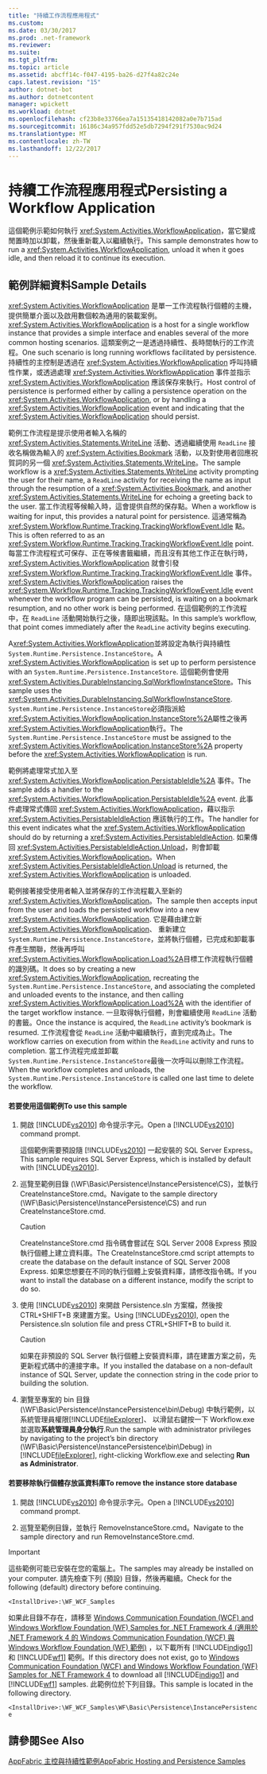 ```yaml
---
title: "持續工作流程應用程式"
ms.custom: 
ms.date: 03/30/2017
ms.prod: .net-framework
ms.reviewer: 
ms.suite: 
ms.tgt_pltfrm: 
ms.topic: article
ms.assetid: abcff14c-f047-4195-ba26-d27f4a82c24e
caps.latest.revision: "15"
author: dotnet-bot
ms.author: dotnetcontent
manager: wpickett
ms.workload: dotnet
ms.openlocfilehash: cf23b8e33766ea7a15135418142082a0e7b715ad
ms.sourcegitcommit: 16186c34a957fdd52e5db7294f291f7530ac9d24
ms.translationtype: MT
ms.contentlocale: zh-TW
ms.lasthandoff: 12/22/2017
---
```

# <a name="persisting-a-workflow-application"></a><span data-ttu-id="3f71e-102">持續工作流程應用程式</span><span class="sxs-lookup"><span data-stu-id="3f71e-102">Persisting a Workflow Application</span></span>
<span data-ttu-id="3f71e-103">這個範例示範如何執行 <xref:System.Activities.WorkflowApplication>，當它變成閒置時加以卸載，然後重新載入以繼續執行。</span><span class="sxs-lookup"><span data-stu-id="3f71e-103">This sample demonstrates how to run a <xref:System.Activities.WorkflowApplication>, unload it when it goes idle, and then reload it to continue its execution.</span></span>  
  
## <a name="sample-details"></a><span data-ttu-id="3f71e-104">範例詳細資料</span><span class="sxs-lookup"><span data-stu-id="3f71e-104">Sample Details</span></span>  
 <span data-ttu-id="3f71e-105"><xref:System.Activities.WorkflowApplication> 是單一工作流程執行個體的主機，提供簡單介面以及啟用數個較為通用的裝載案例。</span><span class="sxs-lookup"><span data-stu-id="3f71e-105"><xref:System.Activities.WorkflowApplication> is a host for a single workflow instance that provides a simple interface and enables several of the more common hosting scenarios.</span></span> <span data-ttu-id="3f71e-106">這類案例之一是透過持續性、長時間執行的工作流程。</span><span class="sxs-lookup"><span data-stu-id="3f71e-106">One such scenario is long running workflows facilitated by persistence.</span></span> <span data-ttu-id="3f71e-107">持續性的主控制是透過在 <xref:System.Activities.WorkflowApplication> 呼叫持續性作業，或透過處理 <xref:System.Activities.WorkflowApplication> 事件並指示 <xref:System.Activities.WorkflowApplication> 應該保存來執行。</span><span class="sxs-lookup"><span data-stu-id="3f71e-107">Host control of persistence is performed either by calling a persistence operation on the <xref:System.Activities.WorkflowApplication>, or by handling a <xref:System.Activities.WorkflowApplication> event and indicating that the <xref:System.Activities.WorkflowApplication> should persist.</span></span>  
  
 <span data-ttu-id="3f71e-108">範例工作流程是提示使用者輸入名稱的 <xref:System.Activities.Statements.WriteLine> 活動、透過繼續使用 `ReadLine` 接收名稱做為輸入的 <xref:System.Activities.Bookmark> 活動，以及對使用者回應祝賀詞的另一個 <xref:System.Activities.Statements.WriteLine>。</span><span class="sxs-lookup"><span data-stu-id="3f71e-108">The sample workflow is a <xref:System.Activities.Statements.WriteLine> activity prompting the user for their name, a `ReadLine` activity for receiving the name as input through the resumption of a <xref:System.Activities.Bookmark>, and another <xref:System.Activities.Statements.WriteLine> for echoing a greeting back to the user.</span></span> <span data-ttu-id="3f71e-109">當工作流程等候輸入時，這會提供自然的保存點。</span><span class="sxs-lookup"><span data-stu-id="3f71e-109">When a workflow is waiting for input, this provides a natural point for persistence.</span></span> <span data-ttu-id="3f71e-110">這通常稱為 <xref:System.Workflow.Runtime.Tracking.TrackingWorkflowEvent.Idle> 點。</span><span class="sxs-lookup"><span data-stu-id="3f71e-110">This is often referred to as an <xref:System.Workflow.Runtime.Tracking.TrackingWorkflowEvent.Idle> point.</span></span> <span data-ttu-id="3f71e-111">每當工作流程程式可保存、正在等候書籤繼續，而且沒有其他工作正在執行時，<xref:System.Activities.WorkflowApplication> 就會引發 <xref:System.Workflow.Runtime.Tracking.TrackingWorkflowEvent.Idle> 事件。</span><span class="sxs-lookup"><span data-stu-id="3f71e-111"><xref:System.Activities.WorkflowApplication> raises the <xref:System.Workflow.Runtime.Tracking.TrackingWorkflowEvent.Idle> event whenever the workflow program can be persisted, is waiting on a bookmark resumption, and no other work is being performed.</span></span> <span data-ttu-id="3f71e-112">在這個範例的工作流程中，在 `ReadLine` 活動開始執行之後，隨即出現該點。</span><span class="sxs-lookup"><span data-stu-id="3f71e-112">In this sample’s workflow, that point comes immediately after the `ReadLine` activity begins executing.</span></span>  
  
 <span data-ttu-id="3f71e-113">A<xref:System.Activities.WorkflowApplication>並將設定為執行與持續性<!--zz <xref:System.Runtime.Persistence.InstanceStore> --> `System.Runtime.Persistence.InstanceStore`。</span><span class="sxs-lookup"><span data-stu-id="3f71e-113">A <xref:System.Activities.WorkflowApplication> is set up to perform persistence with an <!--zz <xref:System.Runtime.Persistence.InstanceStore> --> `System.Runtime.Persistence.InstanceStore`.</span></span> <span data-ttu-id="3f71e-114">這個範例會使用 <xref:System.Activities.DurableInstancing.SqlWorkflowInstanceStore>。</span><span class="sxs-lookup"><span data-stu-id="3f71e-114">This sample uses the <xref:System.Activities.DurableInstancing.SqlWorkflowInstanceStore>.</span></span> <span data-ttu-id="3f71e-115"><!--zz <xref:System.Runtime.Persistence.InstanceStore> --> `System.Runtime.Persistence.InstanceStore`必須指派給<xref:System.Activities.WorkflowApplication.InstanceStore%2A>屬性之後再<xref:System.Activities.WorkflowApplication>執行。</span><span class="sxs-lookup"><span data-stu-id="3f71e-115">The <!--zz <xref:System.Runtime.Persistence.InstanceStore> --> `System.Runtime.Persistence.InstanceStore` must be assigned to the <xref:System.Activities.WorkflowApplication.InstanceStore%2A> property before the <xref:System.Activities.WorkflowApplication> is run.</span></span>  
  
 <span data-ttu-id="3f71e-116">範例將處理常式加入至 <xref:System.Activities.WorkflowApplication.PersistableIdle%2A> 事件。</span><span class="sxs-lookup"><span data-stu-id="3f71e-116">The sample adds a handler to the <xref:System.Activities.WorkflowApplication.PersistableIdle%2A> event.</span></span> <span data-ttu-id="3f71e-117">此事件處理常式傳回 <xref:System.Activities.WorkflowApplication>，藉以指示 <xref:System.Activities.PersistableIdleAction> 應該執行的工作。</span><span class="sxs-lookup"><span data-stu-id="3f71e-117">The handler for this event indicates what the <xref:System.Activities.WorkflowApplication> should do by returning a <xref:System.Activities.PersistableIdleAction>.</span></span> <span data-ttu-id="3f71e-118">如果傳回 <xref:System.Activities.PersistableIdleAction.Unload>，則會卸載 <xref:System.Activities.WorkflowApplication>。</span><span class="sxs-lookup"><span data-stu-id="3f71e-118">When <xref:System.Activities.PersistableIdleAction.Unload> is returned, the <xref:System.Activities.WorkflowApplication> is unloaded.</span></span>  
  
 <span data-ttu-id="3f71e-119">範例接著接受使用者輸入並將保存的工作流程載入至新的 <xref:System.Activities.WorkflowApplication>。</span><span class="sxs-lookup"><span data-stu-id="3f71e-119">The sample then accepts input from the user and loads the persisted workflow into a new <xref:System.Activities.WorkflowApplication>.</span></span> <span data-ttu-id="3f71e-120">它是藉由建立新<xref:System.Activities.WorkflowApplication>、 重新建立<!--zz <xref:System.Runtime.Persistence.InstanceStore> --> `System.Runtime.Persistence.InstanceStore`，並將執行個體，已完成和卸載事件產生關聯，然後再呼叫<xref:System.Activities.WorkflowApplication.Load%2A>目標工作流程執行個體的識別碼。</span><span class="sxs-lookup"><span data-stu-id="3f71e-120">It does so by creating a new <xref:System.Activities.WorkflowApplication>, recreating the <!--zz <xref:System.Runtime.Persistence.InstanceStore> --> `System.Runtime.Persistence.InstanceStore`, and associating the completed and unloaded events to the instance, and then calling <xref:System.Activities.WorkflowApplication.Load%2A> with the identifier of the target workflow instance.</span></span> <span data-ttu-id="3f71e-121">一旦取得執行個體，則會繼續使用 `ReadLine` 活動的書籤。</span><span class="sxs-lookup"><span data-stu-id="3f71e-121">Once the instance is acquired, the `ReadLine` activity’s bookmark is resumed.</span></span> <span data-ttu-id="3f71e-122">工作流程會從 `ReadLine` 活動中繼續執行，直到完成為止。</span><span class="sxs-lookup"><span data-stu-id="3f71e-122">The workflow carries on execution from within the `ReadLine` activity and runs to completion.</span></span> <span data-ttu-id="3f71e-123">當工作流程完成並卸載<!--zz <xref:System.Runtime.Persistence.InstanceStore> -->`System.Runtime.Persistence.InstanceStore`最後一次呼叫以刪除工作流程。</span><span class="sxs-lookup"><span data-stu-id="3f71e-123">When the workflow completes and unloads, the <!--zz <xref:System.Runtime.Persistence.InstanceStore> --> `System.Runtime.Persistence.InstanceStore` is called one last time to delete the workflow.</span></span>  
  
#### <a name="to-use-this-sample"></a><span data-ttu-id="3f71e-124">若要使用這個範例</span><span class="sxs-lookup"><span data-stu-id="3f71e-124">To use this sample</span></span>  
  
1.  <span data-ttu-id="3f71e-125">開啟 [!INCLUDE[vs2010](../../../../includes/vs2010-md.md)] 命令提示字元。</span><span class="sxs-lookup"><span data-stu-id="3f71e-125">Open a [!INCLUDE[vs2010](../../../../includes/vs2010-md.md)] command prompt.</span></span>  
  
     <span data-ttu-id="3f71e-126">這個範例需要預設隨 [!INCLUDE[vs2010](../../../../includes/vs2010-md.md)] 一起安裝的 SQL Server Express。</span><span class="sxs-lookup"><span data-stu-id="3f71e-126">This sample requires SQL Server Express, which is installed by default with [!INCLUDE[vs2010](../../../../includes/vs2010-md.md)].</span></span>  
  
2.  <span data-ttu-id="3f71e-127">巡覽至範例目錄 (\WF\Basic\Persistence\InstancePersistence\CS)，並執行 CreateInstanceStore.cmd。</span><span class="sxs-lookup"><span data-stu-id="3f71e-127">Navigate to the sample directory (\WF\Basic\Persistence\InstancePersistence\CS) and run CreateInstanceStore.cmd.</span></span>  
  
    > [!CAUTION]
    >  <span data-ttu-id="3f71e-128">CreateInstanceStore.cmd 指令碼會嘗試在 SQL Server 2008 Express 預設執行個體上建立資料庫。</span><span class="sxs-lookup"><span data-stu-id="3f71e-128">The CreateInstanceStore.cmd script attempts to create the database on the default instance of SQL Server 2008 Express.</span></span> <span data-ttu-id="3f71e-129">如果您想要在不同的執行個體上安裝資料庫，請修改指令碼。</span><span class="sxs-lookup"><span data-stu-id="3f71e-129">If you want to install the database on a different instance, modify the script to do so.</span></span>  
  
3.  <span data-ttu-id="3f71e-130">使用 [!INCLUDE[vs2010](../../../../includes/vs2010-md.md)] 來開啟 Persistence.sln 方案檔，然後按 CTRL+SHIFT+B 來建置方案。</span><span class="sxs-lookup"><span data-stu-id="3f71e-130">Using [!INCLUDE[vs2010](../../../../includes/vs2010-md.md)], open the Persistence.sln solution file and press CTRL+SHIFT+B to build it.</span></span>  
  
    > [!CAUTION]
    >  <span data-ttu-id="3f71e-131">如果在非預設的 SQL Server 執行個體上安裝資料庫，請在建置方案之前，先更新程式碼中的連接字串。</span><span class="sxs-lookup"><span data-stu-id="3f71e-131">If you installed the database on a non-default instance of SQL Server, update the connection string in the code prior to building the solution.</span></span>  
  
4.  <span data-ttu-id="3f71e-132">瀏覽至專案的 bin 目錄 (\WF\Basic\Persistence\InstancePersistence\bin\Debug) 中執行範例，以系統管理員權限[!INCLUDE[fileExplorer](../../../../includes/fileexplorer-md.md)]、 以滑鼠右鍵按一下 Workflow.exe 並選取**系統管理員身分執行**.</span><span class="sxs-lookup"><span data-stu-id="3f71e-132">Run the sample with administrator privileges by navigating to the project’s bin directory (\WF\Basic\Persistence\InstancePersistence\bin\Debug) in [!INCLUDE[fileExplorer](../../../../includes/fileexplorer-md.md)], right-clicking Workflow.exe and selecting **Run as Administrator**.</span></span>  
  
#### <a name="to-remove-the-instance-store-database"></a><span data-ttu-id="3f71e-133">若要移除執行個體存放區資料庫</span><span class="sxs-lookup"><span data-stu-id="3f71e-133">To remove the instance store database</span></span>  
  
1.  <span data-ttu-id="3f71e-134">開啟 [!INCLUDE[vs2010](../../../../includes/vs2010-md.md)] 命令提示字元。</span><span class="sxs-lookup"><span data-stu-id="3f71e-134">Open a [!INCLUDE[vs2010](../../../../includes/vs2010-md.md)] command prompt.</span></span>  
  
2.  <span data-ttu-id="3f71e-135">巡覽至範例目錄，並執行 RemoveInstanceStore.cmd。</span><span class="sxs-lookup"><span data-stu-id="3f71e-135">Navigate to the sample directory and run RemoveInstanceStore.cmd.</span></span>  
  
> [!IMPORTANT]
>  <span data-ttu-id="3f71e-136">這些範例可能已安裝在您的電腦上。</span><span class="sxs-lookup"><span data-stu-id="3f71e-136">The samples may already be installed on your computer.</span></span> <span data-ttu-id="3f71e-137">請先檢查下列 (預設) 目錄，然後再繼續。</span><span class="sxs-lookup"><span data-stu-id="3f71e-137">Check for the following (default) directory before continuing.</span></span>  
>   
>  `<InstallDrive>:\WF_WCF_Samples`  
>   
>  <span data-ttu-id="3f71e-138">如果此目錄不存在，請移至 [Windows Communication Foundation (WCF) and Windows Workflow Foundation (WF) Samples for .NET Framework 4  (適用於 .NET Framework 4 的 Windows Communication Foundation (WCF) 與 Windows Workflow Foundation (WF) 範例)](http://go.microsoft.com/fwlink/?LinkId=150780) ，以下載所有 [!INCLUDE[indigo1](../../../../includes/indigo1-md.md)] 和 [!INCLUDE[wf1](../../../../includes/wf1-md.md)] 範例。</span><span class="sxs-lookup"><span data-stu-id="3f71e-138">If this directory does not exist, go to [Windows Communication Foundation (WCF) and Windows Workflow Foundation (WF) Samples for .NET Framework 4](http://go.microsoft.com/fwlink/?LinkId=150780) to download all [!INCLUDE[indigo1](../../../../includes/indigo1-md.md)] and [!INCLUDE[wf1](../../../../includes/wf1-md.md)] samples.</span></span> <span data-ttu-id="3f71e-139">此範例位於下列目錄。</span><span class="sxs-lookup"><span data-stu-id="3f71e-139">This sample is located in the following directory.</span></span>  
>   
>  `<InstallDrive>:\WF_WCF_Samples\WF\Basic\Persistence\InstancePersistence`  
  
## <a name="see-also"></a><span data-ttu-id="3f71e-140">請參閱</span><span class="sxs-lookup"><span data-stu-id="3f71e-140">See Also</span></span>  
 [<span data-ttu-id="3f71e-141">AppFabric 主控與持續性範例</span><span class="sxs-lookup"><span data-stu-id="3f71e-141">AppFabric Hosting and Persistence Samples</span></span>](http://go.microsoft.com/fwlink/?LinkId=193961)
